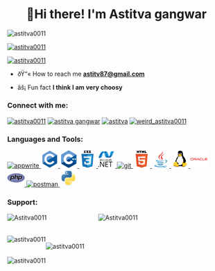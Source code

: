 <h1 align="center"> 👋Hi there! I'm Astitva gangwar</h1>

<p align="left"> <img src="https://komarev.com/ghpvc/?username=astitva0011&label=Profile%20views&color=0e75b6&style=flat" alt="astitva0011" /> </p>

<p align="left"> <a href="https://github.com/ryo-ma/github-profile-trophy"><img src="https://github-profile-trophy.vercel.app/?username=astitva0011" alt="astitva0011" /></a> </p>

<p align="left"> <a href="https://twitter.com/astitva0011" target="blank"><img src="https://img.shields.io/twitter/follow/astitva0011?logo=twitter&style=for-the-badge" alt="astitva0011" /></a> </p>

- ðŸ“« How to reach me **astitv87@gmail.com**

- âš¡ Fun fact **I think I am very choosy**

<h3 align="left">Connect with me:</h3>
<p align="left">
<a href="https://twitter.com/astitva0011" target="blank"><img align="center" src="https://raw.githubusercontent.com/rahuldkjain/github-profile-readme-generator/master/src/images/icons/Social/twitter.svg" alt="astitva0011" height="30" width="40" /></a>
<a href="https://linkedin.com/in/astitva gangwar" target="blank"><img align="center" src="https://raw.githubusercontent.com/rahuldkjain/github-profile-readme-generator/master/src/images/icons/Social/linked-in-alt.svg" alt="astitva gangwar" height="30" width="40" /></a>
<a href="https://stackoverflow.com/users/astitva" target="blank"><img align="center" src="https://raw.githubusercontent.com/rahuldkjain/github-profile-readme-generator/master/src/images/icons/Social/stack-overflow.svg" alt="astitva" height="30" width="40" /></a>
<a href="https://instagram.com/weird_astitva0011" target="blank"><img align="center" src="https://raw.githubusercontent.com/rahuldkjain/github-profile-readme-generator/master/src/images/icons/Social/instagram.svg" alt="weird_astitva0011" height="30" width="40" /></a>
</p>

<h3 align="left">Languages and Tools:</h3>
<p align="left"> <a href="https://appwrite.io" target="_blank" rel="noreferrer"> <img src="https://www.vectorlogo.zone/logos/appwriteio/appwriteio-icon.svg" alt="appwrite" width="40" height="40"/> </a> <a href="https://www.cprogramming.com/" target="_blank" rel="noreferrer"> <img src="https://raw.githubusercontent.com/devicons/devicon/master/icons/c/c-original.svg" alt="c" width="40" height="40"/> </a> <a href="https://www.w3schools.com/cpp/" target="_blank" rel="noreferrer"> <img src="https://raw.githubusercontent.com/devicons/devicon/master/icons/cplusplus/cplusplus-original.svg" alt="cplusplus" width="40" height="40"/> </a> <a href="https://www.w3schools.com/css/" target="_blank" rel="noreferrer"> <img src="https://raw.githubusercontent.com/devicons/devicon/master/icons/css3/css3-original-wordmark.svg" alt="css3" width="40" height="40"/> </a> <a href="https://dotnet.microsoft.com/" target="_blank" rel="noreferrer"> <img src="https://raw.githubusercontent.com/devicons/devicon/master/icons/dot-net/dot-net-original-wordmark.svg" alt="dotnet" width="40" height="40"/> </a> <a href="https://git-scm.com/" target="_blank" rel="noreferrer"> <img src="https://www.vectorlogo.zone/logos/git-scm/git-scm-icon.svg" alt="git" width="40" height="40"/> </a> <a href="https://www.w3.org/html/" target="_blank" rel="noreferrer"> <img src="https://raw.githubusercontent.com/devicons/devicon/master/icons/html5/html5-original-wordmark.svg" alt="html5" width="40" height="40"/> </a> <a href="https://www.java.com" target="_blank" rel="noreferrer"> <img src="https://raw.githubusercontent.com/devicons/devicon/master/icons/java/java-original.svg" alt="java" width="40" height="40"/> </a> <a href="https://www.linux.org/" target="_blank" rel="noreferrer"> <img src="https://raw.githubusercontent.com/devicons/devicon/master/icons/linux/linux-original.svg" alt="linux" width="40" height="40"/> </a> <a href="https://www.oracle.com/" target="_blank" rel="noreferrer"> <img src="https://raw.githubusercontent.com/devicons/devicon/master/icons/oracle/oracle-original.svg" alt="oracle" width="40" height="40"/> </a> <a href="https://www.php.net" target="_blank" rel="noreferrer"> <img src="https://raw.githubusercontent.com/devicons/devicon/master/icons/php/php-original.svg" alt="php" width="40" height="40"/> </a> <a href="https://postman.com" target="_blank" rel="noreferrer"> <img src="https://www.vectorlogo.zone/logos/getpostman/getpostman-icon.svg" alt="postman" width="40" height="40"/> </a> <a href="https://www.python.org" target="_blank" rel="noreferrer"> <img src="https://raw.githubusercontent.com/devicons/devicon/master/icons/python/python-original.svg" alt="python" width="40" height="40"/> </a> </p>


<h3 align="left">Support:</h3>
<p><a href="https://www.buymeacoffee.com/Astitva0011"> <img align="left" src="https://cdn.buymeacoffee.com/buttons/v2/default-yellow.png" height="50" width="210" alt="Astitva0011" /></a><a href="https://ko-fi.com/Astitva0011"> <img align="left" src="https://cdn.ko-fi.com/cdn/kofi3.png?v=3" height="50" width="210" alt="Astitva0011" /></a></p><br><br>


<p><img align="left" src="https://github-readme-stats.vercel.app/api/top-langs?username=astitva0011&show_icons=true&locale=en&layout=compact" alt="astitva0011" /></p>

<p>&nbsp;<img align="center" src="https://github-readme-stats.vercel.app/api?username=astitva0011&show_icons=true&locale=en" alt="astitva0011" /></p>

<p><img align="center" src="https://github-readme-streak-stats.herokuapp.com/?user=astitva0011&" alt="astitva0011" /></p>

